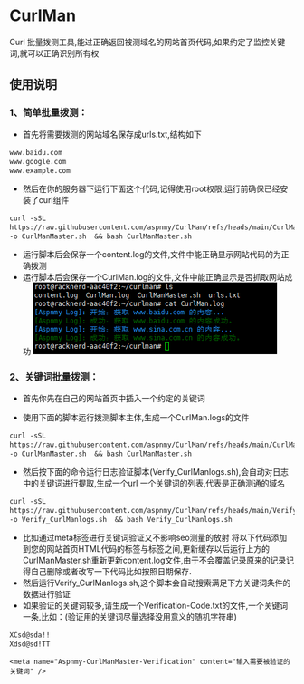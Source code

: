 # CurlMan
Curl 批量拨测工具,能过正确返回被测域名的网站首页代码,如果约定了监控关键词,就可以正确识别所有权

## 使用说明

### 1、简单批量拨测：
- 首先将需要拨测的网站域名保存成urls.txt,结构如下
```
www.baidu.com
www.google.com
www.example.com
```

- 然后在你的服务器下运行下面这个代码,记得使用root权限,运行前确保已经安装了curl组件

```
curl -sSL https://raw.githubusercontent.com/aspnmy/CurlMan/refs/heads/main/CurlManMaster.sh -o CurlManMaster.sh  && bash CurlManMaster.sh
```

- 运行脚本后会保存一个content.log的文件,文件中能正确显示网站代码的为正确拨测
- 运行脚本后会保存一个CurlMan.log的文件,文件中能正确显示是否抓取网站成功
![alt text](企业微信截图_17329585881191.png)


### 2、关键词批量拨测：
- 首先你先在自己的网站首页中插入一个约定的关键词

- 使用下面的脚本运行拨测脚本主体,生成一个CurlMan.logs的文件
```
curl -sSL https://raw.githubusercontent.com/aspnmy/CurlMan/refs/heads/main/CurlManMaster.sh -o CurlManMaster.sh  && bash CurlManMaster.sh
```
- 然后按下面的命令运行日志验证脚本(Verify_CurlManlogs.sh),会自动对日志中的关键词进行提取,生成一个url 一个关键词的列表,代表是正确测通的域名
```
curl -sSL https://raw.githubusercontent.com/aspnmy/CurlMan/refs/heads/main/Verify_CurlManlogs.sh -o Verify_CurlManlogs.sh  && bash Verify_CurlManlogs.sh
```
- 比如通过meta标签进行关键词验证又不影响seo测量的放射
  将以下代码添加到您的网站首页HTML代码的<head>标签与</head>标签之间,更新缓存以后运行上方的CurlManMaster.sh重新更新content.log文件,由于不会覆盖记录原来的记录记得自己删除或者改写一下代码比如按照日期保存.
- 然后运行Verify_CurlManlogs.sh,这个脚本会自动搜索满足下方关键词条件的数据进行验证
- 如果验证的关键词较多,请生成一个Verification-Code.txt的文件,一个关键词一条,比如：(验证用的关键词尽量选择没用意义的随机字符串)
```
XCsd@sda!!
Xdsd@sd!TT
```
```
<meta name="Aspnmy-CurlManMaster-Verification" content="输入需要被验证的关键词" />
```